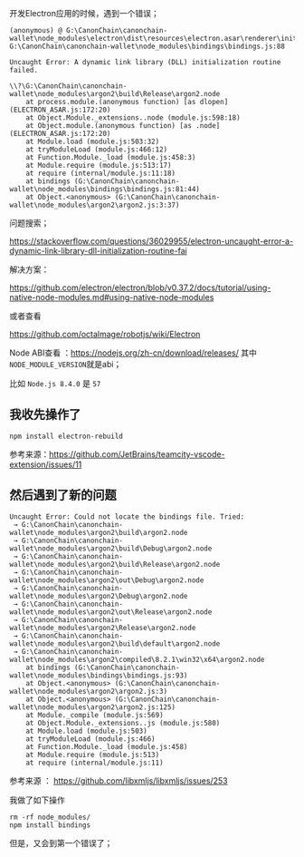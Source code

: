 开发Electron应用的时候，遇到一个错误；

```
(anonymous) @ G:\CanonChain\canonchain-wallet\node_modules\electron\dist\resources\electron.asar\renderer\init.js:162
G:\CanonChain\canonchain-wallet\node_modules\bindings\bindings.js:88 

Uncaught Error: A dynamic link library (DLL) initialization routine failed.

\\?\G:\CanonChain\canonchain-wallet\node_modules\argon2\build\Release\argon2.node
    at process.module.(anonymous function) [as dlopen] (ELECTRON_ASAR.js:172:20)
    at Object.Module._extensions..node (module.js:598:18)
    at Object.module.(anonymous function) [as .node] (ELECTRON_ASAR.js:172:20)
    at Module.load (module.js:503:32)
    at tryModuleLoad (module.js:466:12)
    at Function.Module._load (module.js:458:3)
    at Module.require (module.js:513:17)
    at require (internal/module.js:11:18)
    at bindings (G:\CanonChain\canonchain-wallet\node_modules\bindings\bindings.js:81:44)
    at Object.<anonymous> (G:\CanonChain\canonchain-wallet\node_modules\argon2\argon2.js:3:37)
```
 

问题搜索；

https://stackoverflow.com/questions/36029955/electron-uncaught-error-a-dynamic-link-library-dll-initialization-routine-fai

解决方案：



https://github.com/electron/electron/blob/v0.37.2/docs/tutorial/using-native-node-modules.md#using-native-node-modules

或者查看

https://github.com/octalmage/robotjs/wiki/Electron

Node ABI查看 ：https://nodejs.org/zh-cn/download/releases/  其中`NODE_MODULE_VERSION`就是abi；

比如 `Node.js 8.4.0` 是 `57`

## 我收先操作了

```
npm install electron-rebuild
```

参考来源：https://github.com/JetBrains/teamcity-vscode-extension/issues/11

## 然后遇到了新的问题

```
Uncaught Error: Could not locate the bindings file. Tried:
 → G:\CanonChain\canonchain-wallet\node_modules\argon2\build\argon2.node
 → G:\CanonChain\canonchain-wallet\node_modules\argon2\build\Debug\argon2.node
 → G:\CanonChain\canonchain-wallet\node_modules\argon2\build\Release\argon2.node
 → G:\CanonChain\canonchain-wallet\node_modules\argon2\out\Debug\argon2.node
 → G:\CanonChain\canonchain-wallet\node_modules\argon2\Debug\argon2.node
 → G:\CanonChain\canonchain-wallet\node_modules\argon2\out\Release\argon2.node
 → G:\CanonChain\canonchain-wallet\node_modules\argon2\Release\argon2.node
 → G:\CanonChain\canonchain-wallet\node_modules\argon2\build\default\argon2.node
 → G:\CanonChain\canonchain-wallet\node_modules\argon2\compiled\8.2.1\win32\x64\argon2.node
    at bindings (G:\CanonChain\canonchain-wallet\node_modules\bindings\bindings.js:93)
    at Object.<anonymous> (G:\CanonChain\canonchain-wallet\node_modules\argon2\argon2.js:3)
    at Object.<anonymous> (G:\CanonChain\canonchain-wallet\node_modules\argon2\argon2.js:125)
    at Module._compile (module.js:569)
    at Object.Module._extensions..js (module.js:580)
    at Module.load (module.js:503)
    at tryModuleLoad (module.js:466)
    at Function.Module._load (module.js:458)
    at Module.require (module.js:513)
    at require (internal/module.js:11)
```

参考来源 ： https://github.com/libxmljs/libxmljs/issues/253

我做了如下操作
```
rm -rf node_modules/
npm install bindings
```

但是，又会到第一个错误了；
